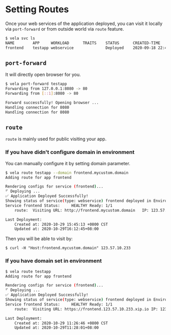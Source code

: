 # Setting Routes

Once your web services of the application deployed, you can visit it locally via `port-forward` or
from outside world via `route` feature. 

```bash
$ vela svc ls
NAME  	    APP  	WORKLOAD  	  TRAITS	STATUS 	    CREATED-TIME
frontend	testapp	webservice	      	    Deployed	2020-09-18 22:42:04 +0800 CST
```

## `port-forward`

It will directly open browser for you.

```bash
$ vela port-forward testapp
Forwarding from 127.0.0.1:8080 -> 80
Forwarding from [::1]:8080 -> 80

Forward successfully! Opening browser ...
Handling connection for 8080
Handling connection for 8080
```

## `route`

`route` is mainly used for public visiting your app.

### If you have didn't configure domain in environment

You can manually configure it by setting domain parameter.

```bash
$ vela route testapp --domain frontend.mycustom.domain
Adding route for app frontend

Rendering configs for service (frontend)...
⠋ Deploying ...
✅ Application Deployed Successfully!
Showing status of service(type: webservice) frontend deployed in Environment myenv
Service frontend Status:	 HEALTHY Ready: 1/1
	route: 	Visiting URL: http://frontend.mycustom.domain	IP: 123.57.10.233

Last Deployment:
	Created at: 2020-10-29 15:45:13 +0800 CST
	Updated at: 2020-10-29T16:12:45+08:00
```

Then you will be able to visit by:

```shell script
$ curl -H "Host:frontend.mycustom.domain" 123.57.10.233
```

### If you have domain set in environment

```bash
$ vela route testapp
Adding route for app frontend

Rendering configs for service (frontend)...
⠋ Deploying ...
✅ Application Deployed Successfully!
Showing status of service(type: webservice) frontend deployed in Environment default
Service frontend Status:	 HEALTHY Ready: 1/1
	route: 	Visiting URL: https://frontend.123.57.10.233.xip.io	IP: 123.57.10.233

Last Deployment:
	Created at: 2020-10-29 11:26:46 +0800 CST
	Updated at: 2020-10-29T11:28:01+08:00
```
